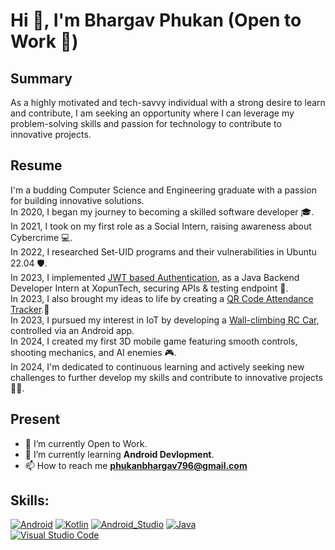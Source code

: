 # Hi 👋, I'm Bhargav Phukan (Open to Work 💚)

## Summary
As a highly motivated and tech-savvy individual with a strong desire to learn and contribute, I am seeking an opportunity where I can leverage my problem-solving skills and passion for technology to contribute to innovative projects.

## Resume
I'm a budding Computer Science and Engineering graduate with a passion for building innovative solutions.</br>
In 2020, I began my journey to becoming a skilled software developer 🎓.</br>
In 2021, I took on my first role as a Social Intern, raising awareness about Cybercrime 💻.</br>
In 2022, I researched Set-UID programs and their vulnerabilities in Ubuntu 22.04 🛡️.</br>
In 2023, I implemented [JWT based Authentication](https://github.com/bHarGav796/JWT_Module.git), as a Java Backend Developer Intern at XopunTech, securing APIs & testing endpoint 🔐.</br>
In 2023, I also brought my ideas to life by creating a [QR Code Attendance Tracker](https://github.com/bHarGav796/AttendanceSystem-Working.git).📱</br>
In 2023, I pursued my interest in IoT by developing a [Wall-climbing RC Car](https://github.com/bHarGav796/WallClimbingRC_Project.git), controlled via an Android app.</br>
In 2024, I created my first 3D mobile game featuring smooth controls, shooting mechanics, and AI enemies 🎮.</br>
In 2024, I'm dedicated to continuous learning and actively seeking new challenges to further develop my skills and contribute to innovative projects 🌱💡.</br>

## Present
- 🔭 I’m currently Open to Work.
- 🌱 I’m currently learning **Android Devlopment**.
- 📫 How to reach me **phukanbhargav796@gmail.com**

## Skills:
[![Android](https://img.shields.io/badge/Android-3DDC84?style=for-the-badge&logo=android&logoColor=white&labelColor=101010)]()
[![Kotlin](https://img.shields.io/badge/Kotlin-0095D5?style=for-the-badge&logo=kotlin&logoColor=white&labelColor=101010)]()
[![Android_Studio](https://img.shields.io/badge/Android_Studio-3DDC84?style=for-the-badge&logo=android-studio&logoColor=white&labelColor=101010)]()
[![Java](https://img.shields.io/badge/Java-007396?style=for-the-badge&logo=java&logoColor=white&labelColor=101010)]()
</br>
[![Visual Studio Code](https://img.shields.io/badge/Visual_Studio_Code-007ACC?style=for-the-badge&logo=Visual%20Studio%20Code&logoColor=white&labelColor=101010)]()
</br>
